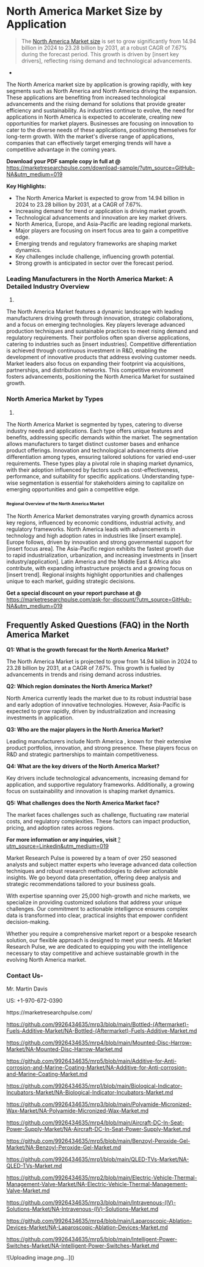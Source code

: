 <h1>North America  Market&nbsp;Size by Application</h1><blockquote><p>The <a href="https://marketresearchpulse.com/download-sample/?utm_source=GitHub-NA&amp;utm_medium=019">North America  Market size</a> is set to grow significantly from 14.94 billion in 2024 to 23.28 billion by 2031, at a robust CAGR of 7.67% during the forecast period. This growth is driven by [insert key drivers], reflecting rising demand and technological advancements.</p></blockquote><ul><li></li></ul><p>The North America  market size by application is growing rapidly, with key segments such as North America  and North America  driving the expansion. These applications are benefiting from increased technological advancements and the rising demand for solutions that provide greater efficiency and sustainability. As industries continue to evolve, the need for applications in North America  is expected to accelerate, creating new opportunities for market players. Businesses are focusing on innovation to cater to the diverse needs of these applications, positioning themselves for long-term growth. With the market's diverse range of applications, companies that can effectively target emerging trends will have a competitive advantage in the coming years.</p><p><strong>Download your PDF sample copy in full at @ </strong><a href="https://marketresearchpulse.com/download-sample/?utm_source=GitHub-NA&amp;utm_medium=019">https://marketresearchpulse.com/download-sample/?utm_source=GitHub-NA&amp;utm_medium=019</a></p><p><strong>Key Highlights: </strong></p><ul><li>The North America  Market is expected to grow from 14.94 billion in 2024 to 23.28 billion by 2031, at a CAGR of 7.67%.</li><li>Increasing demand for trend or application is driving market growth.</li><li>Technological advancements and innovation are key market drivers.</li><li>North America, Europe, and Asia-Pacific are leading regional markets.</li><li>Major players are focusing on insert focus area to gain a competitive edge.</li><li>Emerging trends and regulatory frameworks are shaping market dynamics.</li><li>Key challenges include challenge, influencing growth potential.</li><li>Strong growth is anticipated in sector over the forecast period.</li></ul><h3>Leading Manufacturers in the North America  Market: A Detailed Industry Overview</h3><ol><li></li></ol><div class="flex max-w-full flex-col flex-grow"><div class="min-h-8 text-message flex w-full flex-col items-end gap-2 whitespace-normal break-words [.text-message+&amp;]:mt-5" dir="auto" data-message-author-role="assistant" data-message-id="fd8432e4-4910-450d-b182-61b7bfb0a01f" data-message-model-slug="gpt-4o"><div class="flex w-full flex-col gap-1 empty:hidden first:pt-[3px]"><div class="markdown prose w-full break-words dark:prose-invert light"><p>The North America  Market features a dynamic landscape with leading manufacturers driving growth through innovation, strategic collaborations, and a focus on emerging technologies. Key players leverage advanced production techniques and sustainable practices to meet rising demand and regulatory requirements. Their portfolios often span diverse applications, catering to industries such as [insert industries]. Competitive differentiation is achieved through continuous investment in R&amp;D, enabling the development of innovative products that address evolving customer needs. Market leaders also focus on expanding their footprint via acquisitions, partnerships, and distribution networks. This competitive environment fosters advancements, positioning the North America  Market for sustained growth.</p></div></div></div></div><h3>North America  Market by Types</h3><ol><li></li></ol><div class="flex max-w-full flex-col flex-grow"><div class="min-h-8 text-message flex w-full flex-col items-end gap-2 whitespace-normal break-words [.text-message+&amp;]:mt-5" dir="auto" data-message-author-role="assistant" data-message-id="084470be-0bb7-4664-bddf-5156b4f41249" data-message-model-slug="gpt-4o-mini"><div class="flex w-full flex-col gap-1 empty:hidden first:pt-[3px]"><div class="markdown prose w-full break-words dark:prose-invert light"><p>The North America  Market is segmented by types, catering to diverse industry needs and applications. Each type offers unique features and benefits, addressing specific demands within the market. The segmentation allows manufacturers to target distinct customer bases and enhance product offerings. Innovation and technological advancements drive differentiation among types, ensuring tailored solutions for varied end-user requirements. These types play a pivotal role in shaping market dynamics, with their adoption influenced by factors such as cost-effectiveness, performance, and suitability for specific applications. Understanding type-wise segmentation is essential for stakeholders aiming to capitalize on emerging opportunities and gain a competitive edge.</p></div></div></div></div><h3><span style="font-size: 11px;">Regional Overview of the North America  Market</span></h3><div class="flex max-w-full flex-col flex-grow"><div class="min-h-8 text-message flex w-full flex-col items-end gap-2 whitespace-normal break-words [.text-message+&amp;]:mt-5" dir="auto" data-message-author-role="assistant" data-message-id="e9038762-ce64-4e30-91c9-9bd413514231" data-message-model-slug="gpt-4o-mini"><div class="flex w-full flex-col gap-1 empty:hidden first:pt-[3px]"><div class="markdown prose w-full break-words dark:prose-invert light"><p>The North America  Market demonstrates varying growth dynamics across key regions, influenced by economic conditions, industrial activity, and regulatory frameworks. North America leads with advancements in technology and high adoption rates in industries like [insert example]. Europe follows, driven by innovation and strong governmental support for [insert focus area]. The Asia-Pacific region exhibits the fastest growth due to rapid industrialization, urbanization, and increasing investments in [insert industry/application]. Latin America and the Middle East &amp; Africa also contribute, with expanding infrastructure projects and a growing focus on [insert trend]. Regional insights highlight opportunities and challenges unique to each market, guiding strategic decisions.</p></div></div></div></div><p><strong>Get a special discount on your report purchase at @ </strong><a href="https://marketresearchpulse.com/ask-for-discount/?utm_source=GitHub-NA&amp;utm_medium=019">https://marketresearchpulse.com/ask-for-discount/?utm_source=GitHub-NA&amp;utm_medium=019</a></p><h2>Frequently Asked Questions (FAQ) in the North America  Market</h2><p><strong>Q1: What is the growth forecast for the North America  Market?</strong></p><p>The North America  Market is projected to grow from 14.94 billion in 2024 to 23.28 billion by 2031, at a CAGR of 7.67%. This growth is fueled by advancements in trends and rising demand across industries.</p><p><strong>Q2: Which region dominates the North America  Market?</strong></p><p>North America currently leads the market due to its robust industrial base and early adoption of innovative technologies. However, Asia-Pacific is expected to grow rapidly, driven by industrialization and increasing investments in application.</p><p><strong>Q3: Who are the major players in the North America  Market?</strong></p><p>Leading manufacturers include North America , known for their extensive product portfolios, innovation, and strong presence. These players focus on R&amp;D and strategic partnerships to maintain competitiveness.</p><p><strong>Q4: What are the key drivers of the North America  Market?</strong></p><p>Key drivers include technological advancements, increasing demand for application, and supportive regulatory frameworks. Additionally, a growing focus on sustainability and innovation is shaping market dynamics.</p><p><strong>Q5: What challenges does the North America  Market face?</strong></p><p>The market faces challenges such as challenge, fluctuating raw material costs, and regulatory complexities. These factors can impact production, pricing, and adoption rates across regions.</p><p><strong>For more information or any inquiries, visit&nbsp;</strong><a href="?utm_source=Linkedin&utm_medium=019">?utm_source=Linkedin&utm_medium=019</a></p><p>Market Research Pulse is powered by a team of over 250 seasoned analysts and subject matter experts who leverage advanced data collection techniques and robust research methodologies to deliver actionable insights. We go beyond data presentation, offering deep analysis and strategic recommendations tailored to your business goals.</p><p>With expertise spanning over 25,000 high-growth and niche markets, we specialize in providing customized solutions that address your unique challenges. Our commitment to actionable intelligence ensures complex data is transformed into clear, practical insights that empower confident decision-making.</p><p>Whether you require a comprehensive market report or a bespoke research solution, our flexible approach is designed to meet your needs. At Market Research Pulse, we are dedicated to equipping you with the intelligence necessary to stay competitive and achieve sustainable growth in the evolving North America  market.</p><h3><strong>Contact Us-</strong></h3><p>Mr. Martin Davis</p><p>US: +1-970-672-0390</p><p>https://marketresearchpulse.com/</p><p><a href="https://github.com/9926434635/mrp3/blob/main/Bottled-(Aftermarket)-Fuels-Additive-Market/NA-Bottled-(Aftermarket)-Fuels-Additive-Market.md">https://github.com/9926434635/mrp3/blob/main/Bottled-(Aftermarket)-Fuels-Additive-Market/NA-Bottled-(Aftermarket)-Fuels-Additive-Market.md</a></p><p><a href="https://github.com/9926434635/mrp4/blob/main/Mounted-Disc-Harrow-Market/NA-Mounted-Disc-Harrow-Market.md">https://github.com/9926434635/mrp4/blob/main/Mounted-Disc-Harrow-Market/NA-Mounted-Disc-Harrow-Market.md</a></p><p><a href="https://github.com/9926434635/mrp5/blob/main/Additive-for-Anti-corrosion-and-Marine-Coating-Market/NA-Additive-for-Anti-corrosion-and-Marine-Coating-Market.md">https://github.com/9926434635/mrp5/blob/main/Additive-for-Anti-corrosion-and-Marine-Coating-Market/NA-Additive-for-Anti-corrosion-and-Marine-Coating-Market.md</a></p><p><a href="https://github.com/9926434635/mrp1/blob/main/Biological-Indicator-Incubators-Market/NA-Biological-Indicator-Incubators-Market.md">https://github.com/9926434635/mrp1/blob/main/Biological-Indicator-Incubators-Market/NA-Biological-Indicator-Incubators-Market.md</a></p><p><a href="https://github.com/9926434635/mrp3/blob/main/Polyamide-Micronized-Wax-Market/NA-Polyamide-Micronized-Wax-Market.md">https://github.com/9926434635/mrp3/blob/main/Polyamide-Micronized-Wax-Market/NA-Polyamide-Micronized-Wax-Market.md</a></p><p><a href="https://github.com/9926434635/mrp4/blob/main/Aircraft-DC-In-Seat-Power-Supply-Market/NA-Aircraft-DC-In-Seat-Power-Supply-Market.md">https://github.com/9926434635/mrp4/blob/main/Aircraft-DC-In-Seat-Power-Supply-Market/NA-Aircraft-DC-In-Seat-Power-Supply-Market.md</a></p><p><a href="https://github.com/9926434635/mrp5/blob/main/Benzoyl-Peroxide-Gel-Market/NA-Benzoyl-Peroxide-Gel-Market.md">https://github.com/9926434635/mrp5/blob/main/Benzoyl-Peroxide-Gel-Market/NA-Benzoyl-Peroxide-Gel-Market.md</a></p><p><a href="https://github.com/9926434635/mrp1/blob/main/QLED-TVs-Market/NA-QLED-TVs-Market.md">https://github.com/9926434635/mrp1/blob/main/QLED-TVs-Market/NA-QLED-TVs-Market.md</a></p><p><a href="https://github.com/9926434635/mrp2/blob/main/Electric-Vehicle-Thermal-Management-Valve-Market/NA-Electric-Vehicle-Thermal-Management-Valve-Market.md">https://github.com/9926434635/mrp2/blob/main/Electric-Vehicle-Thermal-Management-Valve-Market/NA-Electric-Vehicle-Thermal-Management-Valve-Market.md</a></p><p><a href="https://github.com/9926434635/mrp3/blob/main/Intravenous-(IV)-Solutions-Market/NA-Intravenous-(IV)-Solutions-Market.md">https://github.com/9926434635/mrp3/blob/main/Intravenous-(IV)-Solutions-Market/NA-Intravenous-(IV)-Solutions-Market.md</a></p><p><a href="https://github.com/9926434635/mrp4/blob/main/Laparoscopic-Ablation-Devices-Market/NA-Laparoscopic-Ablation-Devices-Market.md">https://github.com/9926434635/mrp4/blob/main/Laparoscopic-Ablation-Devices-Market/NA-Laparoscopic-Ablation-Devices-Market.md</a></p><p><a href="https://github.com/9926434635/mrp5/blob/main/Intelligent-Power-Switches-Market/NA-Intelligent-Power-Switches-Market.md">https://github.com/9926434635/mrp5/blob/main/Intelligent-Power-Switches-Market/NA-Intelligent-Power-Switches-Market.md</a></p>
![Uploading image.png…]()
